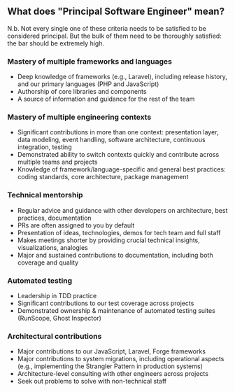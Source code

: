 ## What does "Principal Software Engineer" mean?

N.b. Not every single one of these criteria needs to be satisfied to be considered principal. But the bulk of them need to be thoroughly satisfied: the bar should be extremely high.

### Mastery of multiple frameworks and languages
- Deep knowledge of frameworks (e.g., Laravel), including release history, and our primary languages (PHP and JavaScript)
- Authorship of core libraries and components
- A source of information and guidance for the rest of the team

### Mastery of multiple engineering contexts
- Significant contributions in more than one context: presentation layer, data modeling, event handling, software architecture, continuous integration, testing
- Demonstrated ability to switch contexts quickly and contribute across multiple teams and projects
- Knowledge of framework/language-specific and general best practices: coding standards, core architecture, package management

### Technical mentorship
- Regular advice and guidance with other developers on architecture, best practices, documentation
- PRs are often assigned to you by default
- Presentation of ideas, technologies, demos for tech team and full staff
- Makes meetings shorter by providing crucial technical insights, visualizations, analogies
- Major and sustained contributions to documentation, including both coverage and quality

### Automated testing
- Leadership in TDD practice
- Significant contributions to our test coverage across projects
- Demonstrated ownership & maintenance of automated testing suites (RunScope, Ghost Inspector)

### Architectural contributions
- Major contributions to our JavaScript, Laravel, Forge frameworks
- Major contributions to system migrations, including operational aspects (e.g., implementing the Strangler Pattern in production systems)
- Architecture-level consulting with other engineers across projects
- Seek out problems to solve with non-technical staff
